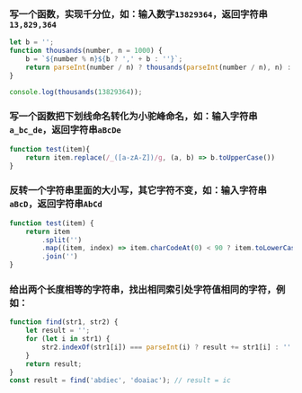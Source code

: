 ### 写一个函数，实现千分位，如：输入数字`13829364`，返回字符串`13,829,364`

```javascript
let b = '';
function thousands(number, n = 1000) {
    b = `${number % n}${b ? ',' + b : ''}`;
    return parseInt(number / n) ? thousands(parseInt(number / n), n) : b
}

console.log(thousands(13829364));

```

### 写一个函数把下划线命名转化为小驼峰命名，如：输入字符串`a_bc_de`，返回字符串`aBcDe`

```javascript
function test(item){
    return item.replace(/_([a-zA-Z])/g, (a, b) => b.toUpperCase())
}
```

### 反转一个字符串里面的大小写，其它字符不变，如：输入字符串`aBcD`，返回字符串`AbCd`

```javascript
function test(item) {
    return item
        .split('')
        .map((item, index) => item.charCodeAt(0) < 90 ? item.toLowerCase() : item.toUpperCase())
        .join('')
}
```

### 给出两个长度相等的字符串，找出相同索引处字符值相同的字符，例如：
```javascript
function find(str1, str2) {
    let result = '';
    for (let i in str1) {
        str2.indexOf(str1[i]) === parseInt(i) ? result += str1[i] : ''
    }
    return result;
}
const result = find('abdiec', 'doaiac'); // result = ic
```
